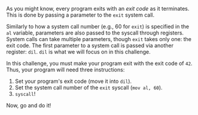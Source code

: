 As you might know, every program exits with an _exit code_ as it terminates.
This is done by passing a parameter to the `exit` system call.

Similarly to how a system call number (e.g., 60 for `exit`) is specified in the `al` variable, parameters are also passed to the syscall through registers.
System calls can take multiple parameters, though `exit` takes only one: the exit code.
The first parameter to a system call is passed via another register: `dil`.
`dil` is what we will focus on in this challenge.

In this challenge, you must make your program exit with the exit code of `42`.
Thus, your program will need three instructions:

1. Set your program's exit code (move it into `dil`).
2. Set the system call number of the `exit` syscall (`mov al, 60`).
3. `syscall`!

Now, go and do it!
